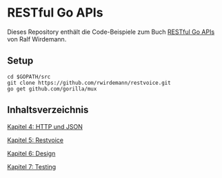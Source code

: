 # RESTful Go APIs

Dieses Repository enthält die Code-Beispiele zum Buch [RESTful Go APIs](https://www.amazon.de/RESTful-APIs-Implementierung-leichtgewichtiger-Hypermedia/dp/3446457097/ref=sr_1_1?ie=UTF8&qid=1549368669&sr=8-1&keywords=restful+go+apis) von Ralf Wirdemann.

## Setup
```
cd $GOPATH/src
git clone https://github.com/rwirdemann/restvoice.git
go get github.com/gorilla/mux
```

## Inhaltsverzeichnis
[Kapitel 4: HTTP und JSON](kapitel04/README.md)

[Kapitel 5: Restvoice](kapitel05/README.md)

[Kapitel 6: Design](kapitel06/README.md)

[Kapitel 7: Testing](kapitel07/README.md)